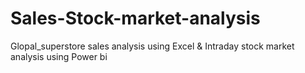 # Sales-Stock-market-analysis
Glopal_superstore sales analysis using Excel &amp; Intraday stock market analysis using Power bi
